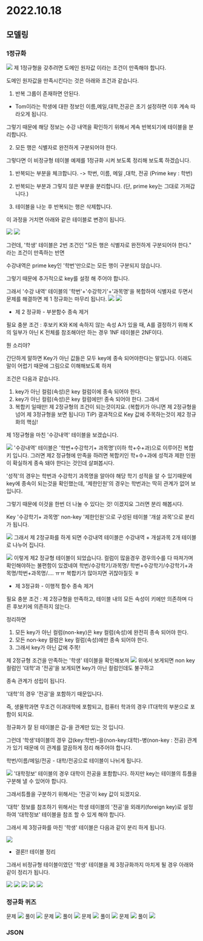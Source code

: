# 2022.10.18

## 모델링

### 1정규화

![](2022-10-18-10-28-35.png)
제 1정규형을 갖추려면 도메인 원자값 이라는 조건이 만족해야 합니다.

도메인 원자값을 만족시킨다는 것은 아래와 조건과 같습니다.

1. 반복 그룹이 존재하면 안된다.

- Tom이라는 학생에 대한 정보인 이름,메일,대학,전공은 초기 설정하면 이후 계속 따라오게 됩니다.

그렇기 때문에 해당 정보는 수강 내역을 확인하기 위해서 계속 반복되기에 테이블을 분리합니다.

2. 모든 행은 식별자로 완전하게 구분되어야 한다.

그렇다면 이 비정규형 테이블 예제를 1정규화 시켜 보도록 정리해 보도록 하겠습니다.

1. 반복되는 부분을 체크합니다. -> 학번, 이름, 메일 ,대학, 전공 (Prime key : 학번)

2. 반복되는 부분과 그렇지 않은 부분을 분리합니다. (단, prime key는 그대로 가져갑니다.)

3. 테이블을 나눈 후 반복되는 행은 삭제합니다.

이 과정을 거치면 아래와 같은 테이블로 변경이 됩니다.

![](2022-10-18-10-29-22.png)
![](2022-10-18-10-29-37.png)

그런데, '학생' 테이블은 2번 조건인 "모든 행은 식별자로 완전하게 구분되어야 한다." 라는 조건이 만족하는 반면

수강내역은 prime key인 '학번'만으로는 모든 행이 구분되지 않습니다.

그렇기 때문에 추가적으로 key를 설정 해 주어야 합니다.

그래서 '수강 내역' 테이블의 '학번'+'수강학기'+'과목명'을 복합하여 식별자로 두면서 문제를 해결하면 제 1 정규화는 마무리 됩니다.
![](2022-10-18-10-30-35.png)
![](2022-10-18-10-30-48.png)

- 제 2 정규화 - 부분함수 종속 제거

필요 충분 조건 : 후보키 K와 K에 속하지 않는 속성 A가 있을 때, A를 결정하기 위해 K의 일부가 아닌 K 전체를 참조해야만 하는 경우 1NF 테이블은 2NF이다.

뭔 소리야?

간단하게 말하면 Key가 아닌 값들은 모두 key에 종속 되어야한다는 말입니다.
이래도 말이 어렵기 때문에 그림으로 이해해보도록 하져

조건은 다음과 같습니다.

1. key가 아닌 컬럼(속성)은 key 컬럼이에 종속 되어야 한다.
2. key가 아닌 컬럼(속성)은 key 컬럼에만! 종속 되어야 한다. 그래서
3. 복합키 일때만! 제 2정규형의 조건이 되는것이지요. (복합키가 아니면 제 2정규형을 넘어 제 3정규형을 보면 됩니다)
   TiP) 결과적으로 Key 값에 주목하는것이 제2 정규화의 핵심!

제 1정규형을 마친 '수강내역' 테이블을 보겠습니다.

![](2022-10-18-10-31-23.png)
'수강내역' 테이블은 '학번+수강학기+ 과목명'(이하 학+수+과)으로 이루어진 복합키 입니다.
그러면 제2 정규형에 만족을 하려면 복합키인 학+수+과에 성적과 제한 인원이 확실하게 종속 돼야 한다는 것인데
살펴봅시다.

'성적'의 경우는 학번과 수강학기 과목명을 알아야 해당 학기 성적을 알 수 있기때문에 key에 종속이 되는것을 확인했는데,
'제한인원'의 경우는 학번과는 딱히 관계가 없어 보입니다.

그렇기 때문에 이것을 한번 더 나눌 수 있다는 것! 이겠지요
그러면 분리 해봅시다.

Key '수강학기+ 과목명' non-key '제한인원'으로 구성된 테이블 '개설 과목'으로 분리가 됩니다.

![](2022-10-18-10-32-19.png)
그래서 제 2정규화를 하게 되면 수강내역 테이블은 수강내역 + 개설과목 2개 테이블로 나누어 집니다.

![](2022-10-18-10-32-56.png)
이렇게 제2 정규형 테이블이 되었습니다.
컬럼이 많을경우 경우의수를 다 따져가며 확인해야하는 불편함이 있겠네여
학번/수강학기/과목명/ 학번+수강학기/수강학기+과목명/학번+과목명/.... ㅠㅠ
복합키가 많아지면 귀찮아질듯 ㅎ

- 제 3정규화 - 이행적 함수 종속 제거

필요 충분 조건 : 제 2정규형을 만족하고, 테이블 내의 모든 속성이 키에만 의존하며 다른 후보키에 의존하지 않는다.

정리하면

1. 모든 key가 아닌 컬럼(non-key)은 key 컬럼(속성)에 완전히 종속 되어야 한다.
2. 모든 non-key 컬럼은 key 컬럼(속성)에만 종속 되어야 한다.
3. 그래서 key가 아닌 값에 주목!

제 2정규형 조건을 만족하는 '학생' 테이블을 확인해보져
![](2022-10-18-10-35-27.png)
위에서 보게되면 non key 컬럼인 '대학'과 '전공'을 보게되면 key가 아닌 컬럼인데도 불구하고

종속 관계가 성립이 됩니다.

'대학'의 경우 '전공'을 포함하기 때문입니다.

즉, 생물학과면 무조건 이과대학에 포함되고, 컴퓨터 학과의 경우 IT대학의 부분으로 포함이 되지요.

정규화가 잘 된 테이블은 갑-을 관계만 있는 것 입니다.

그런데 '학생'테이블의 경우 갑(key:학번)-을(non-key:대학)-병(non-key : 전공) 관계가 있기 때문에 이 관계를 깔끔하게 정리 해주어야 합니다.

학번/이름/메일/전공 - 대학/전공으로 테이블이 나뉘게 됩니다.

![](2022-10-18-10-35-58.png)
'대학정보' 테이블의 경우 대학이 전공을 포함합니다. 하지만 key는 테이블의 튜플을 구분해 낼 수 있어야 합니다.

그래서튜플을 구분하기 위해서는 '전공'이 key 값이 되겠지요.

'대학' 정보를 참조하기 위해서는 학생 테이블의 '전공'을 외래키(foreign key)로 설정하여 '대학정보' 테이블을 참조 할 수 있게 해야 합니다.

그래서 제 3정규화를 마친 '학생' 테이블은 다음과 같이 분리 하게 됩니다.

![](2022-10-18-10-36-16.png)

- 결론!! 테이블 정리

그래서 비정규형 테이블이였던 '학생' 테이블을 제 3정규화까지 마치게 될 경우 아래와 같이 정리가 됩니다.

![](2022-10-18-10-36-56.png)
![](2022-10-18-10-37-09.png)
![](2022-10-18-10-37-34.png)
![](2022-10-18-10-37-44.png)
![](2022-10-18-10-38-00.png)

### 정규화 퀴즈

문제
![](2022-10-19-08-53-42.png)
풀이
![](2022-10-19-08-59-02.png)
문제
![](2022-10-19-08-54-08.png)
풀이
![](2022-10-19-09-01-46.png)
문제
![](2022-10-19-08-54-38.png)
풀이
![](2022-10-19-09-02-36.png)
문제
![](2022-10-19-08-54-55.png)
풀이
![](2022-10-19-09-02-54.png)

### JSON
